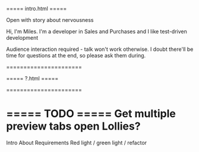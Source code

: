 ===== intro.html =====

Open with story about nervousness

Hi, I'm Miles. I'm a developer in Sales and Purchases and I like test-driven development

Audience interaction required - talk won't work otherwise. I doubt there'll be time for questions at the end, so please ask them during.

======================

===== ?.html =====

======================

===== TODO =====
Get multiple preview tabs open
Lollies?
======================

Intro
About
Requirements
Red light / green light / refactor
